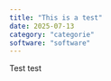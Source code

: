 ```yaml
---
title: "This is a test"
date: 2025-07-13
category: "categorie"
software: "software"
---
```


Test test
